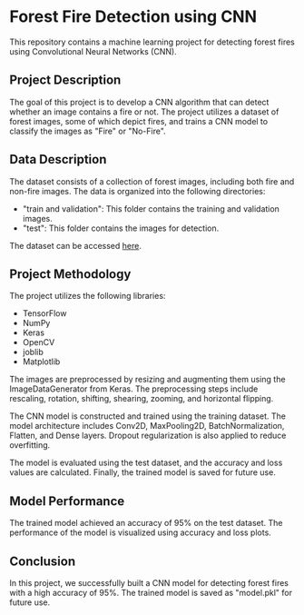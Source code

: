 # Forest Fire Detection using CNN

This repository contains a machine learning project for detecting forest fires using Convolutional Neural Networks (CNN).

## Project Description

The goal of this project is to develop a CNN algorithm that can detect whether an image contains a fire or not. The project utilizes a dataset of forest images, some of which depict fires, and trains a CNN model to classify the images as "Fire" or "No-Fire".

## Data Description

The dataset consists of a collection of forest images, including both fire and non-fire images. The data is organized into the following directories:

- "train and validation": This folder contains the training and validation images.
- "test": This folder contains the images for detection.

The dataset can be accessed [here](https://www.kaggle.com/datasets/brsdincer/wildfire-detection-image-data).

## Project Methodology

The project utilizes the following libraries:

- TensorFlow
- NumPy
- Keras
- OpenCV
- joblib
- Matplotlib

The images are preprocessed by resizing and augmenting them using the ImageDataGenerator from Keras. The preprocessing steps include rescaling, rotation, shifting, shearing, zooming, and horizontal flipping.

The CNN model is constructed and trained using the training dataset. The model architecture includes Conv2D, MaxPooling2D, BatchNormalization, Flatten, and Dense layers. Dropout regularization is also applied to reduce overfitting.

The model is evaluated using the test dataset, and the accuracy and loss values are calculated. Finally, the trained model is saved for future use.

## Model Performance

The trained model achieved an accuracy of 95% on the test dataset. The performance of the model is visualized using accuracy and loss plots.

## Conclusion

In this project, we successfully built a CNN model for detecting forest fires with a high accuracy of 95%. The trained model is saved as "model.pkl" for future use.